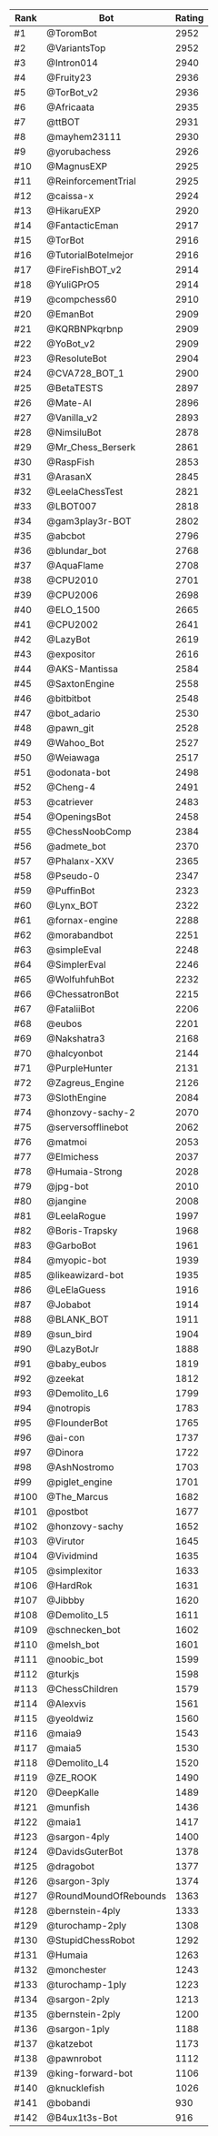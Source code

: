 Rank|Bot|Rating
---|---|---
#1|@ToromBot|2952
#2|@VariantsTop|2952
#3|@Intron014|2940
#4|@Fruity23|2936
#5|@TorBot_v2|2936
#6|@Africaata|2935
#7|@ttBOT|2931
#8|@mayhem23111|2930
#9|@yorubachess|2926
#10|@MagnusEXP|2925
#11|@ReinforcementTrial|2925
#12|@caissa-x|2924
#13|@HikaruEXP|2920
#14|@FantacticEman|2917
#15|@TorBot|2916
#16|@TutorialBotelmejor|2916
#17|@FireFishBOT_v2|2914
#18|@YuliGPrO5|2914
#19|@compchess60|2910
#20|@EmanBot|2909
#21|@KQRBNPkqrbnp|2909
#22|@YoBot_v2|2909
#23|@ResoluteBot|2904
#24|@CVA728_BOT_1|2900
#25|@BetaTESTS|2897
#26|@Mate-AI|2896
#27|@Vanilla_v2|2893
#28|@NimsiluBot|2878
#29|@Mr_Chess_Berserk|2861
#30|@RaspFish|2853
#31|@ArasanX|2845
#32|@LeelaChessTest|2821
#33|@LBOT007|2818
#34|@gam3play3r-BOT|2802
#35|@abcbot|2796
#36|@blundar_bot|2768
#37|@AquaFlame|2708
#38|@CPU2010|2701
#39|@CPU2006|2698
#40|@ELO_1500|2665
#41|@CPU2002|2641
#42|@LazyBot|2619
#43|@expositor|2616
#44|@AKS-Mantissa|2584
#45|@SaxtonEngine|2558
#46|@bitbitbot|2548
#47|@bot_adario|2530
#48|@pawn_git|2528
#49|@Wahoo_Bot|2527
#50|@Weiawaga|2517
#51|@odonata-bot|2498
#52|@Cheng-4|2491
#53|@catriever|2483
#54|@OpeningsBot|2458
#55|@ChessNoobComp|2384
#56|@admete_bot|2370
#57|@Phalanx-XXV|2365
#58|@Pseudo-0|2347
#59|@PuffinBot|2323
#60|@Lynx_BOT|2322
#61|@fornax-engine|2288
#62|@morabandbot|2251
#63|@simpleEval|2248
#64|@SimplerEval|2246
#65|@WolfuhfuhBot|2232
#66|@ChessatronBot|2215
#67|@FataliiBot|2206
#68|@eubos|2201
#69|@Nakshatra3|2168
#70|@halcyonbot|2144
#71|@PurpleHunter|2131
#72|@Zagreus_Engine|2126
#73|@SlothEngine|2084
#74|@honzovy-sachy-2|2070
#75|@serversofflinebot|2062
#76|@matmoi|2053
#77|@Elmichess|2037
#78|@Humaia-Strong|2028
#79|@jpg-bot|2010
#80|@jangine|2008
#81|@LeelaRogue|1997
#82|@Boris-Trapsky|1968
#83|@GarboBot|1961
#84|@myopic-bot|1939
#85|@likeawizard-bot|1935
#86|@LeElaGuess|1916
#87|@Jobabot|1914
#88|@BLANK_BOT|1911
#89|@sun_bird|1904
#90|@LazyBotJr|1888
#91|@baby_eubos|1819
#92|@zeekat|1812
#93|@Demolito_L6|1799
#94|@notropis|1783
#95|@FlounderBot|1765
#96|@ai-con|1737
#97|@Dinora|1722
#98|@AshNostromo|1703
#99|@piglet_engine|1701
#100|@The_Marcus|1682
#101|@postbot|1677
#102|@honzovy-sachy|1652
#103|@Virutor|1645
#104|@Vividmind|1635
#105|@simplexitor|1633
#106|@HardRok|1631
#107|@Jibbby|1620
#108|@Demolito_L5|1611
#109|@schnecken_bot|1602
#110|@melsh_bot|1601
#111|@noobic_bot|1599
#112|@turkjs|1598
#113|@ChessChildren|1579
#114|@Alexvis|1561
#115|@yeoldwiz|1560
#116|@maia9|1543
#117|@maia5|1530
#118|@Demolito_L4|1520
#119|@ZE_ROOK|1490
#120|@DeepKalle|1489
#121|@munfish|1436
#122|@maia1|1417
#123|@sargon-4ply|1400
#124|@DavidsGuterBot|1378
#125|@dragobot|1377
#126|@sargon-3ply|1374
#127|@RoundMoundOfRebounds|1363
#128|@bernstein-4ply|1333
#129|@turochamp-2ply|1308
#130|@StupidChessRobot|1292
#131|@Humaia|1263
#132|@monchester|1243
#133|@turochamp-1ply|1223
#134|@sargon-2ply|1213
#135|@bernstein-2ply|1200
#136|@sargon-1ply|1188
#137|@katzebot|1173
#138|@pawnrobot|1112
#139|@king-forward-bot|1106
#140|@knucklefish|1026
#141|@bobandi|930
#142|@B4ux1t3s-Bot|916
